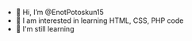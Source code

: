 - 👋 Hi, I’m @EnotPotoskun15
- 👀 I am interested in learning HTML, CSS, PHP code
- 🌱 I'm still learning

<!---
EnotPotoskun15/EnotPotoskun15 is a ✨ special ✨ repository because its `README.md` (this file) appears on your GitHub profile.
You can click the Preview link to take a look at your changes.
--->
